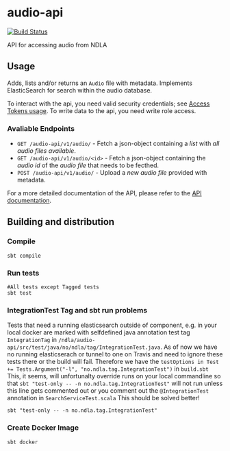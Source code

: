 # audio-api

[![Build Status](https://travis-ci.org/NDLANO/audio-api.svg?branch=master)](https://travis-ci.org/NDLANO/audio-api)

API for accessing audio from NDLA

## Usage

Adds, lists and/or returns an `Audio` file with metadata. Implements ElasticSearch for search within the audio database.

To interact with the api, you need valid security credentials; see [Access Tokens usage](https://github.com/NDLANO/auth/blob/master/README.md).
To write data to the api, you need write role access.

### Avaliable Endpoints

- `GET /audio-api/v1/audio/` - Fetch a json-object containing a *list* with *all audio files available*.
- `GET /audio-api/v1/audio/<id>` - Fetch a json-object containing the *audio id* of the *audio file* that needs to be fecthed.
- `POST /audio-api/v1/audio/` - Upload a *new audio file* provided with metadata.

For a more detailed documentation of the API, please refer to the [API documentation](https://staging.api.ndla.no).

## Building and distribution

### Compile

    sbt compile

### Run tests

    #All tests except Tagged tests
    sbt test

### IntegrationTest Tag and sbt run problems

Tests that need a running elasticsearch outside of component, e.g. in your local docker are marked with selfdefined java
annotation test tag  ```IntegrationTag``` in ```/ndla/audio-api/src/test/java/no/ndla/tag/IntegrationTest.java```.
As of now we have no running elasticserach or tunnel to one on Travis and need to ignore these tests there or the build will fail.
Therefore we have the
 ```testOptions in Test += Tests.Argument("-l", "no.ndla.tag.IntegrationTest")``` in ```build.sbt```
This, it seems, will unfortunalty override runs on your local commandline so that ```sbt "test-only -- -n no.ndla.tag.IntegrationTest"```
 will not run unless this line gets commented out or you comment out the ```@IntegrationTest``` annotation in ```SearchServiceTest.scala```
 This should be solved better!

    sbt "test-only -- -n no.ndla.tag.IntegrationTest"

### Create Docker Image

    sbt docker
